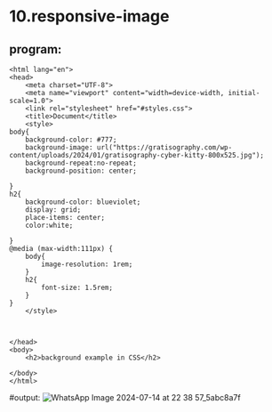# 10.responsive-image
## program:
```
<html lang="en">
<head>
    <meta charset="UTF-8">
    <meta name="viewport" content="width=device-width, initial-scale=1.0">
    <link rel="stylesheet" href="#styles.css">
    <title>Document</title>
    <style>
body{
    background-color: #777;
    background-image: url("https://gratisography.com/wp-content/uploads/2024/01/gratisography-cyber-kitty-800x525.jpg");
    background-repeat:no-repeat;
    background-position: center;
        
}
h2{
    background-color: blueviolet;
    display: grid;
    place-items: center;
    color:white;

}
@media (max-width:111px) {
    body{
        image-resolution: 1rem;
    }
    h2{
        font-size: 1.5rem;
    }  
}
    </style>

    
    
</head>
<body>
    <h2>background example in CSS</h2>

</body>
</html>
```
#output:
![WhatsApp Image 2024-07-14 at 22 38 57_5abc8a7f](https://github.com/user-attachments/assets/a7e1bde5-4135-4bfd-a6b2-ffb3ef68d523)

